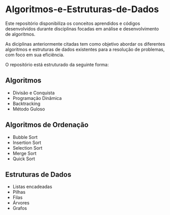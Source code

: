 # Algoritmos-e-Estruturas-de-Dados

Este repositório disponibiliza os conceitos aprendidos e códigos desenvolvidos durante disciplinas focadas em análise e desenvolvimento de algoritmos.

As diciplinas anteriormente citadas tem como objetivo abordar os diferentes algoritmos e estruturas de dados existentes para a resolução de problemas, com foco em sua eficiência.


O repositório está estruturado da seguinte forma:

## Algoritmos
* Divisão e Conquista
* Programação Dinâmica
* Backtracking
* Método Guloso

## Algoritmos de Ordenação
* Bubble Sort
* Insertion Sort
* Selection Sort
* Merge Sort
* Quick Sort

## Estruturas de Dados
* Listas encadeadas
* Pilhas
* Filas
* Árvores
* Grafos
